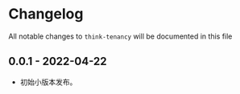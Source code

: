 # Changelog

All notable changes to `think-tenancy` will be documented in this file

## 0.0.1 - 2022-04-22

- 初始小版本发布。
